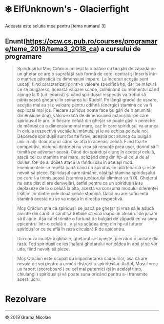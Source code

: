 # ❄️ ElfUnknown's - Glacierfight

Aceasta este solutia mea pentru [tema numarul 3]

## Enunt(https://ocw.cs.pub.ro/courses/programare/teme_2018/tema3_2018_ca) a cursului de programare

> Spiridușii lui Moș Crăciun au ieșit la o bătaie cu bulgări de zăpadă pe un ghețar ce are o suprafață sub formă de cerc, centrat și înscris într-o matrice pătratică cu dimensiuni impare. La început aceștia sunt uscați, fiind caracterizați printr-o valoare specifică hp, dar pe măsură ce se bulgăresc, această valoare scade, culminând cu momentul când ajunge la 0 (ud leoarcă) și când spiridușul respectiv va trebui să părăsească ghețarul în spinarea lui Rudolf. Pe lângă gradul de uscare, aceștia mai au și o valoare pentru odihnă (energie) stamina ce va fi explicată mai jos. Fiecare spiriduș poate face bulgări de o anumită dimensiune dmg, valoare dată de dimensiunea mănușilor pe care spiridușul le are. În fiecare celulă din ghețar se poate găsi o pereche de mănuși cu o dimensiune mai mare, caz în care spiridușul va arunca în celula respectivă vechile lui mănuși, și le va echipa pe cele noi. Deoarece spiridușii sunt foarte firavi, aceștia pot arunca cu bulgări unii în alții doar atunci când se afla în aceeași celulă. Fiind foarte competitivi, niciunul dintre ei nu vrea să renunțe prea ușor, dorind să îl trimită pe adversar acasă. Când doi spiriduși ajung în aceeași celulă, atacă cel cu stamina mai mare, scăzând dmg din hp-ul celui de al doilea. Cel de al doilea atacă la rândul său în același mod. Evenimentele se repetă pană când un spiriduș se udă leoarcă și este nevoit să plece. Spiridușul care rămâne, câștigă stamina spiridușului pe care l-a trimis acasă (stamina jucătorului eliminat va fi 0). Ghețarul nu este plat ci are denivelări, astfel pentru ca un spiriduș să se deplaseze de la o celulă la alta, acesta va consuma modulul diferenței înălțimilor dintre cele două celule stamină. Dacă nu are suficientă stamină acesta nu se va mișca în direcția respectivă.

> Moș Crăciun știe că spiridușii se joacă pe ghețar și vrea să le aducă aminte din când în când că trebuie să vină înapoi în atelierul de jucării să îl ajute. Așa că el trimite o furtună de bulgări de zăpadă ce va avea epicentrul într-o celulă x
, y și va scădea dmg din hp-ul tuturor spiridușilor ce se află în raza circulară R de epicentru.

> Din cauza încălzirii globale, ghețarul se topește, pierzând o unitate din rază. Toți spiridușii ce ies înafară ghețarului vor cădea în apă și se vor uda, fiind nevoiți să plece.

> Moș Crăciun este ocupat cu împachetarea cadourilor, așa că are nevoie de voi pentru a urmări distracția spiridușilor. Astfel, Moșul vrea un raport (scoreboard
) cu cei mai puternici (și în același timp, chiulangii) spiriduși și vă poate suna oricând pentru a-i transmite acest lucru. 

# Rezolvare



---

© 2018 Grama Nicolae